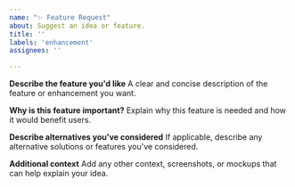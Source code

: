 ```yaml
---
name: "✨ Feature Request"
about: Suggest an idea or feature.
title: ''
labels: 'enhancement'
assignees: ''

---
```


**Describe the feature you'd like**
A clear and concise description of the feature or enhancement you want.

**Why is this feature important?**
Explain why this feature is needed and how it would benefit users.

**Describe alternatives you've considered**
If applicable, describe any alternative solutions or features you've considered.

**Additional context**
Add any other context, screenshots, or mockups that can help explain your idea.
